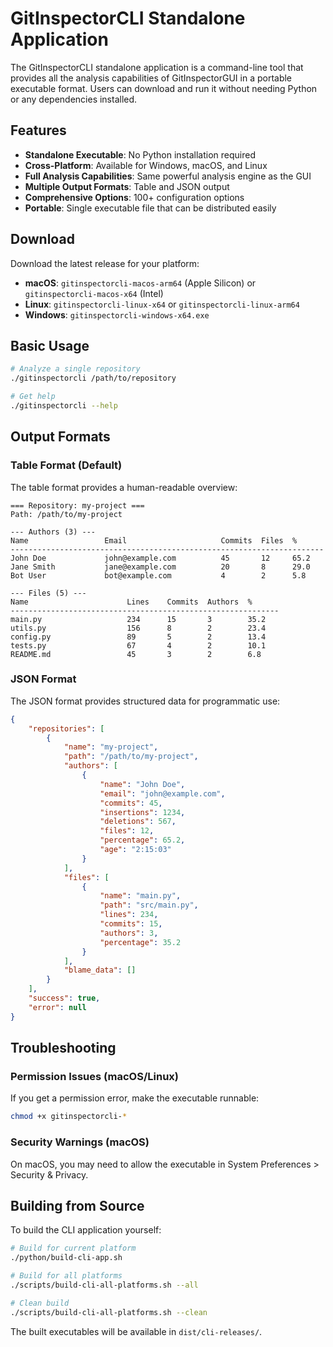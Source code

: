 # GitInspectorCLI Standalone Application

The GitInspectorCLI standalone application is a command-line tool that provides all the analysis capabilities of GitInspectorGUI in a portable executable format. Users can download and run it without needing Python or any dependencies installed.

## Features

-   **Standalone Executable**: No Python installation required
-   **Cross-Platform**: Available for Windows, macOS, and Linux
-   **Full Analysis Capabilities**: Same powerful analysis engine as the GUI
-   **Multiple Output Formats**: Table and JSON output
-   **Comprehensive Options**: 100+ configuration options
-   **Portable**: Single executable file that can be distributed easily

## Download

Download the latest release for your platform:

-   **macOS**: `gitinspectorcli-macos-arm64` (Apple Silicon) or `gitinspectorcli-macos-x64` (Intel)
-   **Linux**: `gitinspectorcli-linux-x64` or `gitinspectorcli-linux-arm64`
-   **Windows**: `gitinspectorcli-windows-x64.exe`

## Basic Usage

```bash
# Analyze a single repository
./gitinspectorcli /path/to/repository

# Get help
./gitinspectorcli --help
```

## Output Formats

### Table Format (Default)

The table format provides a human-readable overview:

```
=== Repository: my-project ===
Path: /path/to/my-project

--- Authors (3) ---
Name                 Email                     Commits  Files  %
----------------------------------------------------------------------
John Doe             john@example.com          45       12     65.2
Jane Smith           jane@example.com          20       8      29.0
Bot User             bot@example.com           4        2      5.8

--- Files (5) ---
Name                      Lines    Commits  Authors  %
------------------------------------------------------------
main.py                   234      15       3        35.2
utils.py                  156      8        2        23.4
config.py                 89       5        2        13.4
tests.py                  67       4        2        10.1
README.md                 45       3        2        6.8
```

### JSON Format

The JSON format provides structured data for programmatic use:

```json
{
    "repositories": [
        {
            "name": "my-project",
            "path": "/path/to/my-project",
            "authors": [
                {
                    "name": "John Doe",
                    "email": "john@example.com",
                    "commits": 45,
                    "insertions": 1234,
                    "deletions": 567,
                    "files": 12,
                    "percentage": 65.2,
                    "age": "2:15:03"
                }
            ],
            "files": [
                {
                    "name": "main.py",
                    "path": "src/main.py",
                    "lines": 234,
                    "commits": 15,
                    "authors": 3,
                    "percentage": 35.2
                }
            ],
            "blame_data": []
        }
    ],
    "success": true,
    "error": null
}
```

## Troubleshooting

### Permission Issues (macOS/Linux)

If you get a permission error, make the executable runnable:

```bash
chmod +x gitinspectorcli-*
```

### Security Warnings (macOS)

On macOS, you may need to allow the executable in System Preferences > Security & Privacy.

## Building from Source

To build the CLI application yourself:

```bash
# Build for current platform
./python/build-cli-app.sh

# Build for all platforms
./scripts/build-cli-all-platforms.sh --all

# Clean build
./scripts/build-cli-all-platforms.sh --clean
```

The built executables will be available in `dist/cli-releases/`.
